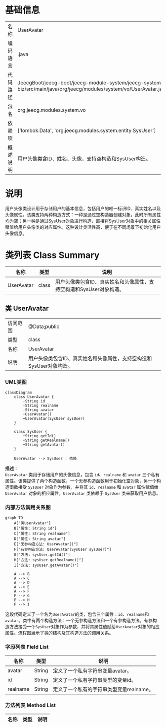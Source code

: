 # 基础信息

|      |      |
|------|------|
| 名称 | UserAvatar |
| 编码语言 | .java |
| 代码路径 | JeecgBoot/jeecg-boot/jeecg-module-system/jeecg-system-biz/src/main/java/org/jeecg/modules/system/vo/UserAvatar.java |
| 包名 | org.jeecg.modules.system.vo |
| 依赖项 | ['lombok.Data', 'org.jeecg.modules.system.entity.SysUser'] |
| 概述说明 | 用户头像类含ID、姓名、头像，支持空构造和SysUser构造。 |

# 说明

用户头像类设计用于存储用户的基本信息，包括用户的唯一标识ID、真实姓名以及头像属性。该类支持两种构造方式：一种是通过空构造器创建对象，此时所有属性均为空；另一种是通过SysUser对象进行构造，直接将SysUser对象中的相关属性赋值给用户头像类的对应属性。这种设计灵活性高，便于在不同场景下初始化用户头像信息。

# 类列表 Class Summary

| 名称   | 类型  | 说明 |
|-------|------|-------------|
| UserAvatar | class | 用户头像类包含ID、真实姓名和头像属性，支持空构造和SysUser对象构造。 |



## 类 UserAvatar

|      |      |
|------|------|
| 访问范围 | @Data;public |
| 类型 | class |
| 名称 | UserAvatar |
| 说明 | 用户头像类包含ID、真实姓名和头像属性，支持空构造和SysUser对象构造。 |


### UML类图

```mermaid
classDiagram
    class UserAvatar {
        -String id
        -String realname
        -String avatar
        +UserAvatar()
        +UserAvatar(SysUser sysUser)
    }

    class SysUser {
        +String getId()
        +String getRealname()
        +String getAvatar()
    }

    UserAvatar --> SysUser : 依赖
```

**描述：**  
`UserAvatar` 类用于存储用户的头像信息，包含 `id`、`realname` 和 `avatar` 三个私有属性。该类提供了两个构造函数，一个无参构造函数用于初始化空对象，另一个构造函数接受 `SysUser` 对象作为参数，并将其 `id`、`realname` 和 `avatar` 属性赋值给 `UserAvatar` 对象的相应属性。`UserAvatar` 类依赖于 `SysUser` 类来获取用户信息。


### 内部方法调用关系图

```mermaid
graph TD
    A["类UserAvatar"]
    B["属性: String id"]
    C["属性: String realname"]
    D["属性: String avatar"]
    E["无参构造方法: UserAvatar()"]
    F["有参构造方法: UserAvatar(SysUser sysUser)"]
    G["方法: sysUser.getId()"]
    H["方法: sysUser.getRealname()"]
    I["方法: sysUser.getAvatar()"]

    A --> B
    A --> C
    A --> D
    A --> E
    A --> F
    F --> G
    F --> H
    F --> I
```

这段代码定义了一个名为`UserAvatar`的类，包含三个属性：`id`、`realname`和`avatar`。类中有两个构造方法：一个无参构造方法和一个有参构造方法。有参构造方法接受一个`SysUser`对象作为参数，并将其属性值赋给`UserAvatar`对象的相应属性。流程图展示了类的结构及其构造方法的调用关系。

### 字段列表 Field List

| 名称  | 类型  | 说明 |
|-------|-------|------|
| avatar | String | 定义了一个私有字符串变量avatar。 |
| id | String | 定义了一个私有字符串类型的变量id。 |
| realname | String | 定义了一个私有的字符串类型变量realname。 |

### 方法列表 Method List

| 名称  | 类型  | 说明 |
|-------|-------|------|




